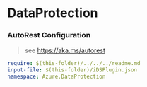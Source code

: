 # DataProtection
### AutoRest Configuration
> see https://aka.ms/autorest

``` yaml
require: $(this-folder)/../../../readme.md
input-file: $(this-folder)/iDSPlugin.json
namespace: Azure.DataProtection
```
